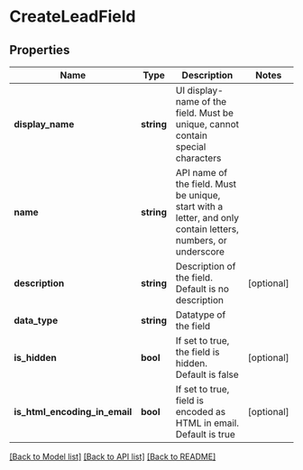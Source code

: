 # CreateLeadField

## Properties

Name | Type | Description | Notes
------------ | ------------- | ------------- | -------------
**display_name** | **string** | UI display-name of the field.  Must be unique, cannot contain special characters | 
**name** | **string** | API name of the field.  Must be unique, start with a letter, and only contain letters, numbers, or underscore | 
**description** | **string** | Description of the field.  Default is no description | [optional] 
**data_type** | **string** | Datatype of the field | 
**is_hidden** | **bool** | If set to true, the field is hidden.  Default is false | [optional] 
**is_html_encoding_in_email** | **bool** | If set to true, field is encoded as HTML in email.  Default is true | [optional] 

[[Back to Model list]](../README.md#documentation-for-models) [[Back to API list]](../README.md#documentation-for-api-endpoints) [[Back to README]](../README.md)
